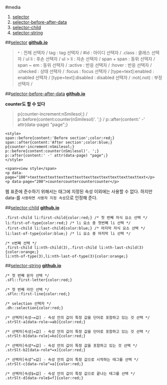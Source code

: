 #media
1. [selector](#selector)  
1. [selector-before-after-data](#selector-before-after-data)  
1. [selector-child](#selector-child)  
1. [selector-string](#selector-string)  

##<a href="#" name="selector">selector</a>
**[github.io](http://smilesol85.github.io/category/html_css/selector/selector.html "selector")**

> `*` : 전체 선택자 /
    tag : tag 선택자 / 
    #id : 아이디 선택자 /
    .class : 클래스 선택자 /
    ul li : 후손 선택자 /
    ul > li : 자손 선택자 /
    span + span : 동위 선택자 /
    span ~ em : 동위 선택자 /
    :active : 반응 선택자 /
    :hover : 반응 선택자 /
    :checked : 상태 선택자 /
    :focus : focus 선택자 /
    [type=text]:enabled : enabled 선택자 /
    [type=text]:disabled : disabled 선택자 /
    :not(.not) : 부정 선택자 /

##<a href="#" name="selector-before-after-data">selector-before-after-data</a>
**[github.io](http://smilesol85.github.io/category/html_css/selector/selector-before-after-data.html "selector-before-after-data")**

**counter도 할 수 있다**

> p{counter-increment:nSmilesol;} /
    p::before{content:counter(nSmilesol)'. ';} /
    p::after{content:' -' attr(data-page) "page";}

    <style>
    span::before{content:'Before section';color:red;}
    span::after{content:'After section';color:blue;}
    p{counter-increment:nSmilesol;}
    p::before{content:counter(nSmilesol)'. ';}
    p::after{content:' -' attr(data-page) "page";}
    </style>

    <span>view style</span>
    <p data-page="100">texttexttexttexttexttexttexttexttexttexttexttexttext</p>
    <p data-page="200">countercountercountercounter</p>

웹 표준에 준수하기 위해서는 태그에 지정된 속성 이외에는 사용할 수 없다. 하지만 data-를 `사용하면 사용자 지정 속성`으로 인정해 준다.

##<a href="#" name="selector-child">selector-child</a>
**[github.io](http://smilesol85.github.io/category/html_css/selector/selector-child.html "selector-child")**

    .first-child li:first-child{color:red;} /* 첫 번째 자식 요소 선택 */
    li:first-of-type{color:red;} /* li 요소 중 첫번째 li 선택 */
    .first-child li:last-child{color:blue;} /* 마지막 자식 요소 선택 */
    li:last-of-type{color:blue;} /* li 요소 중 마지막 li 선택 */

    /* n번째 선택 */
    .first-child li:nth-child(3),.first-child li:nth-last-child(3){color:orange;}
    li:nth-of-type(3),li:nth-last-of-type(3){color:orange;}

##<a href="#" name="selector-string">selector-string</a>
**[github.io](http://smilesol85.github.io/category/html_css/selector/selector-string.html "selector-string")**

    /* 첫 번째 문자 선택 */
    .sFl::first-letter{color:red;}

    /* 첫 번째 라인 선택 */
    .sFln::first-line{color:red;}

    /* selection 선택자 */
    .dh::selection{color:red;}

    /* 선택자[속성~=값] - 속성 안의 값이 특정 값을 단어로 포함하고 있는 것 선택 */
    .strSlt-a[data-role~=ab]{color:red;}

    /* 선택자[속성|=값] - 속성 안의 값이 특정 값을 단어로 포함하고 있는 것 선택 */
    .strSlt-b[data-role|=ko]{color:red;}

    /* 선택자[속성*=값] - 속성 안의 값이 특정 값을 포함하고 있는 것 선택 */
    .strSlt-b2[data-role*=x]{color:red;}

    /* 선택자[속성^=값] - 속성 안의 값이 특정 값으로 시작하는 태그를 선택 */
    .strSlt-c[data-role^=a]{color:red;}

    /* 선택자[속성$=값] - 속성 안의 값이 특정 값으로 끝나는 태그를 선택 */
    .strSlt-d[data-role$=f]{color:red;}